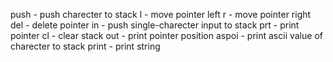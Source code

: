 push - push charecter to stack
l - move pointer left
r - move pointer right
del - delete pointer
in - push single-charecter input to stack
prt - print pointer
cl - clear stack
out - print pointer position
aspoi - print ascii value of charecter to stack
print - print string
